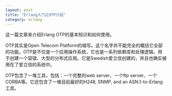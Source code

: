 ```yaml
---
layout: post
title: "Erlang入门之OTP介绍"
category: erlang
---
```


这一篇文章来介绍Erlang OTP的基本知识和如何使用。

OTP其实是Open Telecom Platform的缩写。这个名字并不能完全的概括它全部的功能。OTP是不仅是一个应用操作系统，它也是一系列依赖库和处理逻辑，用于创建一个容错、大型的分布式应用。它是Swedish爱立信创建的，并且也确实被用在了爱立信的系统中。

OTP包含了一堆工具，包括：一个完整的web server、一个ftp server、一个CORBA等。它还包含了一堆目前最好的H248, SNMP, and an ASN.1-to-Erlang工具。

